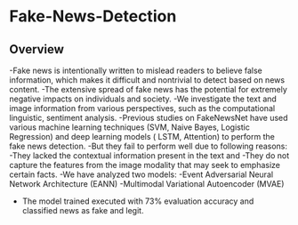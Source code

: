 # Fake-News-Detection

## Overview
-Fake news is intentionally written to mislead readers to believe false information, which makes it difficult and nontrivial to detect based on news content.
-The extensive spread of fake news has the potential for extremely negative impacts on individuals and society.
-We investigate the text and image information from various perspectives, such as the computational linguistic, sentiment analysis.
-Previous studies on FakeNewsNet have used various machine learning techniques (SVM, Naive Bayes, Logistic Regression) and deep learning models ( LSTM, Attention) to perform the fake news detection.
-But they fail to perform well due to following reasons:
   -They lacked the contextual information present in the text and 
   -They do not capture the features from the image modality that may seek to emphasize certain facts.
-We have analyzed two models:
   -Event Adversarial Neural Network Architecture (EANN)
   -Multimodal Variational Autoencoder (MVAE)
- The model trained executed with 73% evaluation accuracy and classified news as fake and legit. 



